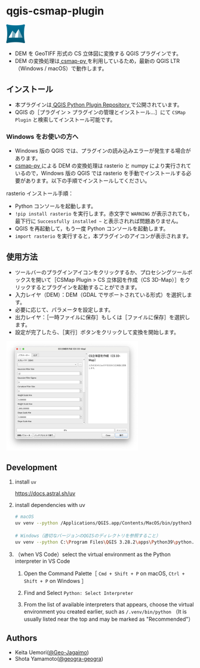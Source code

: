 # qgis-csmap-plugin

<img src='./imgs/icon.png' alt="CSMap Plugin Icon" width="10%"><br>

- DEM を GeoTIFF 形式の CS 立体図に変換する QGIS プラグインです。<br>
- DEM の変換処理は[ csmap-py ](https://github.com/MIERUNE/csmap-py)を利用しているため，最新の QGIS LTR（Windows / macOS）で動作します。<br>

## インストール

- 本プラグインは[ QGIS Python Plugin Repository ](https://plugins.qgis.org/plugins/csmap-qgis-plugin)で公開されています。
- QGIS の［プラグイン > プラグインの管理とインストール...］にて `CSMap Plugin` と検索してインストール可能です。

### Windows をお使いの方へ

- Windows 版の QGIS では、プラグインの読み込みエラーが発生する場合があります。<br>
- [ csmap-py ](https://github.com/MIERUNE/csmap-py)による DEM の変換処理は rasterio と numpy により実行されているので，Windows 版の QGIS では rasterio を手動でインストールする必要があります。以下の手順でインストールしてください。<br>

rasterio インストール手順：

- Python コンソールを起動します。
- `!pip install rasterio` を実行します。赤文字で `WARNING` が表示されても，最下行に `Successfully installed ~` と表示されれば問題ありません。
- QGIS を再起動して，もう一度 Python コンソールを起動します。
- `import rasterio` を実行すると，本プラグインのアイコンが表示されます。

## 使用方法

- ツールバーのプラグインアイコンをクリックするか、プロセシングツールボックスを開いて［CSMap Plugin > CS 立体図を作成（CS 3D-Map）］をクリックするとプラグインを起動することができます。
- 入力レイヤ（DEM）：DEM（GDAL でサポートされている形式）を選択します。
- 必要に応じて、パラメータを設定します。
- 出力レイヤ：［一時ファイルに保存］もしくは［ファイルに保存］を選択します。
- 設定が完了したら、［実行］ボタンをクリックして変換を開始します。

<img src='./imgs/usage.png' alt="Usage Example of CSMap Plugin" width="70%">

## Development

1. install `uv`

   https://docs.astral.sh/uv

2. install dependencies with uv

   ```sh
   # macOS
   uv venv --python /Applications/QGIS.app/Contents/MacOS/bin/python3 --system-site-packages

   # Windows（適切なバージョンのQGISのディレクトリを参照すること）
   uv venv --python C:\Program Files\QGIS 3.28.2\apps\Python39\python.exe --system-site-packages
   ```

3. （when VS Code）select the virtual environment as the Python interpreter in VS Code

   1. Open the Command Palette［ `Cmd + Shift + P` on macOS, `Ctrl + Shift + P` on Windows ］

   2. Find and Select `Python: Select Interpreter`

   3. From the list of available interpreters that appears, choose the virtual environment you created earlier, such as `/.venv/bin/python` （It is usually listed near the top and may be marked as "Recommended"）

## Authors

- Keita Uemori([@Geo-Jagaimo](https://github.com/Geo-Jagaimo))
- Shota Yamamoto([@geogra-geogra](https://github.com/geogra-geogra))
